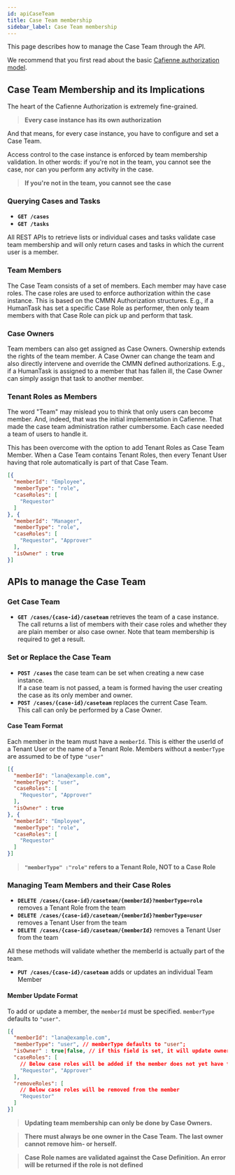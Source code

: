 ```yaml
---
id: apiCaseTeam
title: Case Team membership
sidebar_label: Case Team membership
---
```


This page describes how to manage the Case Team through the API.

We recommend that you first read about the basic [Cafienne authorization model](engineAuthorization.md).

## Case Team Membership and its Implications
The heart of the Cafienne Authorization is extremely fine-grained. 

> **Every case instance has its own authorization**

And that means, for every case instance, you have to configure and set a Case Team.

Access control to the case instance is enforced by team membership validation. In other words: if you're not in the team, you cannot see the case, nor can you perform any activity in the case.

> **If you're not in the team, you cannot see the case**

### Querying Cases and Tasks
- **`GET /cases`**
- **`GET /tasks`**

All REST APIs to retrieve lists or individual cases and tasks validate case team membership and will only return cases and tasks in which the current user is a member.

### Team Members
The Case Team consists of a set of members. Each member may have case roles. The case roles are used to enforce authorization within the case instance. This is based on the CMMN Authorization structures. E.g., if a HumanTask has set a specific Case Role as performer, then only team members with that Case Role can pick up and perform that task.

### Case Owners
Team members can also get assigned as Case Owners. Ownership extends the rights of the team member. A Case Owner can change the team and also directly intervene and override the CMMN defined authorizations. E.g., if a HumanTask is assigned to a member that has fallen ill, the Case Owner can simply assign that task to another member.

### Tenant Roles as Members
The word "Team" may mislead you to think that only users can become member. 
And, indeed, that was the initial implementation in Cafienne. That made the case team administration rather cumbersome. Each case needed a team of users to handle it.

This has been overcome with the option to add Tenant Roles as Case Team Member. When a Case Team contains Tenant Roles, then every Tenant User having that role automatically is part of that Case Team.

```json
[{ 
  "memberId": "Employee",
  "memberType": "role",
  "caseRoles": [
    "Requestor"
  ]
}, { 
  "memberId": "Manager",
  "memberType": "role",
  "caseRoles": [
    "Requestor", "Approver"
  ],
  "isOwner" : true
}]
```

## APIs to manage the Case Team

### Get Case Team
- **`GET /cases/{case-id}/caseteam`** retrieves the team of a case instance.<br/>
The call returns a list of members with their case roles and whether they are plain member or also case owner. Note that team membership is required to get a result.

### Set or Replace the Case Team
- **`POST /cases`** the case team can be set when creating a new case instance.<br/>
If a case team is not passed, a team is formed having the user creating the case as its only member and owner.
- **`POST /cases/{case-id}/caseteam`** replaces the current Case Team.<br/>
This call can only be performed by a Case Owner.

#### Case Team Format
Each member in the team must have a `memberId`. This is either the userId of a Tenant User or the name of a Tenant Role. Members without a `memberType` are assumed to be of type `"user"`
```json
[{ 
  "memberId": "lana@example.com",
  "memberType": "user",
  "caseRoles": [
    "Requestor", "Approver"
  ],
  "isOwner" : true
}, { 
  "memberId": "Employee",
  "memberType": "role",
  "caseRoles": [
    "Requestor"
  ]
}]
```
> **`"memberType" :"role"` refers to a Tenant Role, NOT to a Case Role**

### Managing Team Members and their Case Roles
- **`DELETE /cases/{case-id}/caseteam/{memberId}?memberType=role`** removes a Tenant Role from the team
- **`DELETE /cases/{case-id}/caseteam/{memberId}?memberType=user`** removes a Tenant User from the team
- **`DELETE /cases/{case-id}/caseteam/{memberId}`** removes a Tenant User from the team

All these methods will validate whether the memberId is actually part of the team.

- **`PUT /cases/{case-id}/caseteam`** adds or updates an individual Team Member<br/>

#### Member Update Format
To add or update a member, the `memberId` must be specified. `memberType` defaults to `"user"`.
```json
[{ 
  "memberId": "lana@example.com",
  "memberType": "user", // memberType defaults to "user";
  "isOwner" : true|false, // if this field is set, it will update ownership with the value. 
  "caseRoles": [
    // Below case roles will be added if the member does not yet have them.
    "Requestor", "Approver"
  ],
  "removeRoles": [ 
    // Below case roles will be removed from the member
    "Requestor"
  ]
}]
```
> **Updating team membership can only be done by Case Owners.**

> **There must always be one owner in the Case Team. The last owner cannot remove him- or herself.**

> **Case Role names are validated against the Case Definition. An error will be returned if the role is not defined**
